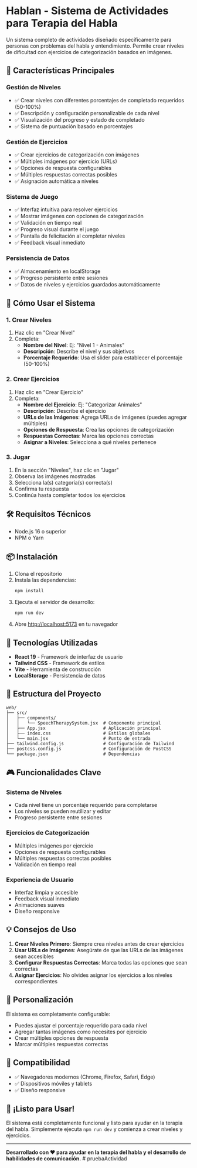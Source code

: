 # Hablan - Sistema de Actividades para Terapia del Habla

Un sistema completo de actividades diseñado específicamente para personas con problemas del habla y entendimiento. Permite crear niveles de dificultad con ejercicios de categorización basados en imágenes.

## 🎯 Características Principales

### **Gestión de Niveles**
- ✅ Crear niveles con diferentes porcentajes de completado requeridos (50-100%)
- ✅ Descripción y configuración personalizable de cada nivel
- ✅ Visualización del progreso y estado de completado
- ✅ Sistema de puntuación basado en porcentajes

### **Gestión de Ejercicios**
- ✅ Crear ejercicios de categorización con imágenes
- ✅ Múltiples imágenes por ejercicio (URLs)
- ✅ Opciones de respuesta configurables
- ✅ Múltiples respuestas correctas posibles
- ✅ Asignación automática a niveles

### **Sistema de Juego**
- ✅ Interfaz intuitiva para resolver ejercicios
- ✅ Mostrar imágenes con opciones de categorización
- ✅ Validación en tiempo real
- ✅ Progreso visual durante el juego
- ✅ Pantalla de felicitación al completar niveles
- ✅ Feedback visual inmediato

### **Persistencia de Datos**
- ✅ Almacenamiento en localStorage
- ✅ Progreso persistente entre sesiones
- ✅ Datos de niveles y ejercicios guardados automáticamente

## 🚀 Cómo Usar el Sistema

### **1. Crear Niveles**
1. Haz clic en "Crear Nivel"
2. Completa:
   - **Nombre del Nivel**: Ej: "Nivel 1 - Animales"
   - **Descripción**: Describe el nivel y sus objetivos
   - **Porcentaje Requerido**: Usa el slider para establecer el porcentaje (50-100%)

### **2. Crear Ejercicios**
1. Haz clic en "Crear Ejercicio"
2. Completa:
   - **Nombre del Ejercicio**: Ej: "Categorizar Animales"
   - **Descripción**: Describe el ejercicio
   - **URLs de las Imágenes**: Agrega URLs de imágenes (puedes agregar múltiples)
   - **Opciones de Respuesta**: Crea las opciones de categorización
   - **Respuestas Correctas**: Marca las opciones correctas
   - **Asignar a Niveles**: Selecciona a qué niveles pertenece

### **3. Jugar**
1. En la sección "Niveles", haz clic en "Jugar"
2. Observa las imágenes mostradas
3. Selecciona la(s) categoría(s) correcta(s)
4. Confirma tu respuesta
5. Continúa hasta completar todos los ejercicios

## 🛠️ Requisitos Técnicos

- Node.js 16 o superior
- NPM o Yarn

## 📦 Instalación

1. Clona el repositorio
2. Instala las dependencias:
   ```bash
   npm install
   ```
3. Ejecuta el servidor de desarrollo:
   ```bash
   npm run dev
   ```
4. Abre [http://localhost:5173](http://localhost:5173) en tu navegador

## 🎨 Tecnologías Utilizadas

- **React 19** - Framework de interfaz de usuario
- **Tailwind CSS** - Framework de estilos
- **Vite** - Herramienta de construcción
- **LocalStorage** - Persistencia de datos

## 📁 Estructura del Proyecto

```
web/
├── src/
│   ├── components/
│   │   └── SpeechTherapySystem.jsx  # Componente principal
│   ├── App.jsx                      # Aplicación principal
│   ├── index.css                    # Estilos globales
│   └── main.jsx                     # Punto de entrada
├── tailwind.config.js               # Configuración de Tailwind
├── postcss.config.js                # Configuración de PostCSS
└── package.json                     # Dependencias
```

## 🎮 Funcionalidades Clave

### **Sistema de Niveles**
- Cada nivel tiene un porcentaje requerido para completarse
- Los niveles se pueden reutilizar y editar
- Progreso persistente entre sesiones

### **Ejercicios de Categorización**
- Múltiples imágenes por ejercicio
- Opciones de respuesta configurables
- Múltiples respuestas correctas posibles
- Validación en tiempo real

### **Experiencia de Usuario**
- Interfaz limpia y accesible
- Feedback visual inmediato
- Animaciones suaves
- Diseño responsive

## 💡 Consejos de Uso

1. **Crear Niveles Primero**: Siempre crea niveles antes de crear ejercicios
2. **Usar URLs de Imágenes**: Asegúrate de que las URLs de las imágenes sean accesibles
3. **Configurar Respuestas Correctas**: Marca todas las opciones que sean correctas
4. **Asignar Ejercicios**: No olvides asignar los ejercicios a los niveles correspondientes

## 🔧 Personalización

El sistema es completamente configurable:
- Puedes ajustar el porcentaje requerido para cada nivel
- Agregar tantas imágenes como necesites por ejercicio
- Crear múltiples opciones de respuesta
- Marcar múltiples respuestas correctas

## 📱 Compatibilidad

- ✅ Navegadores modernos (Chrome, Firefox, Safari, Edge)
- ✅ Dispositivos móviles y tablets
- ✅ Diseño responsive

## 🎉 ¡Listo para Usar!

El sistema está completamente funcional y listo para ayudar en la terapia del habla. Simplemente ejecuta `npm run dev` y comienza a crear niveles y ejercicios.

---

**Desarrollado con ❤️ para ayudar en la terapia del habla y el desarrollo de habilidades de comunicación.**
#   p r u e b a A c t i v i d a d  
 